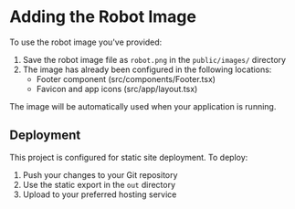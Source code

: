 # Adding the Robot Image

To use the robot image you've provided:

1. Save the robot image file as `robot.png` in the `public/images/` directory
2. The image has already been configured in the following locations:
   - Footer component (src/components/Footer.tsx)
   - Favicon and app icons (src/app/layout.tsx)

The image will be automatically used when your application is running.

## Deployment

This project is configured for static site deployment. To deploy:

1. Push your changes to your Git repository
2. Use the static export in the `out` directory
3. Upload to your preferred hosting service 